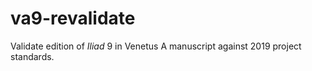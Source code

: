 # va9-revalidate

Validate edition of *Iliad* 9 in Venetus A manuscript against 2019 project standards.
